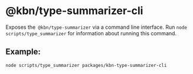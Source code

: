 # @kbn/type-summarizer-cli

Exposes the` @kbn/type-summarizer` via a command line interface. Run `node scripts/type_summarizer` for information about running this command.

## Example:

```sh
node scripts/type_summarizer packages/kbn-type-summarizer-cli
```
